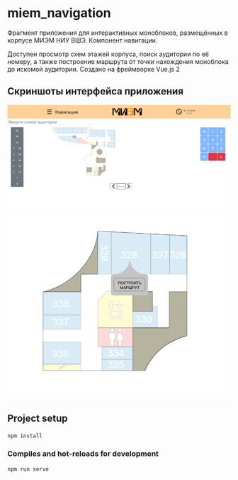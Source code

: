 # miem_navigation

Фрагмент приложения для интерактивных моноблоков, размещённых в корпусе МИЭМ НИУ ВШЭ. Компонент навигации.

Доступен просмотр схем этажей корпуса, поиск аудитории по её номеру, а также построение маршрута от точки нахождения моноблока до искомой аудитории. Создано на фреймворке Vue.js 2  

## Скриншоты интерфейса приложения

![Скриншот 1](https://github.com/srkinj/miem_navigation/blob/138f1a8ba1f8723bd10498ba16bd54eb189e5850/images/1.png)

![Скриншот 2](https://github.com/srkinj/miem_navigation/blob/138f1a8ba1f8723bd10498ba16bd54eb189e5850/images/2.png)

## Project setup
```
npm install
```

### Compiles and hot-reloads for development
```
npm run serve
```

